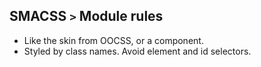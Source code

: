## SMACSS `>` Module rules

* Like the skin from OOCSS, or a component.
* Styled by class names. Avoid element and id selectors.
